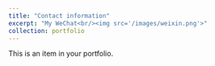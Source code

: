 ```yaml
---
title: "Contact information"
excerpt: "My WeChat<br/><img src='/images/weixin.png'>"
collection: portfolio
---
```


This is an item in your portfolio. 
